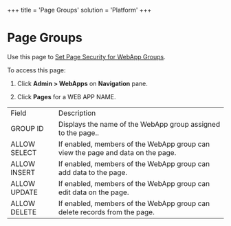 +++
title = 'Page Groups'
solution = 'Platform'
+++

# Page Groups

<div class="use">

Use this page to [Set Page Security for WebApp
Groups](../Use_Cases/Set%20Page%20Security%20for%20WebApp_Groups).

</div>

To access this page:

1.  Click **Admin \> WebApps** on **Navigation** pane.

2.  Click **Pages** for a WEB APP
NAME.

|              |                                                                                 |
| ------------ | ------------------------------------------------------------------------------- |
| Field        | Description                                                                     |
| GROUP ID     | Displays the name of the WebApp group assigned to the page..                    |
| ALLOW SELECT | If enabled, members of the WebApp group can view the page and data on the page. |
| ALLOW INSERT | If enabled, members of the WebApp group can add data to the page.               |
| ALLOW UPDATE | If enabled, members of the WebApp group can edit data on the page.              |
| ALLOW DELETE | If enabled, members of the WebApp group can delete records from the page.       |
